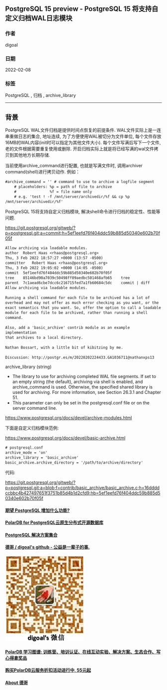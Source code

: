 ## PostgreSQL 15 preview - PostgreSQL 15 将支持自定义归档WAL日志模块   
                                 
### 作者                             
digoal                                          
                                           
### 日期                                      
2022-02-08                                   
                                   
### 标签                      
PostgreSQL , 归档 , archive_library           
                                         
----                                           
                                      
## 背景     
PostgreSQL WAL文件归档是提供时间点恢复的前提条件. WAL文件实际上是一连串重做日志的集合, 地址连续, 为了方便使用WAL被切分为文件单位, 每个文件存放16MB的WAL内容(init时可以指定为其他文件大小). 每个文件写满后写下一个文件, 老的文件根据需要重复使用或删除. 开启归档实际上就是将已经写满的wal文件拷贝到其他地方长期存储.   
  
当前使用archive_command进行配置, 也就是写满文件时, 调用archiver command(shell)进行拷贝动作. 例如：  
  
```  
#archive_command = '' # command to use to archive a logfile segment  
    # placeholders: %p = path of file to archive  
    #               %f = file name only  
    # e.g. 'test ! -f /mnt/server/archivedir/%f && cp %p /mnt/server/archivedir/%f'  
```  
  
PostgreSQL 15将支持自定义归档模块, 解决shell命令进行归档的稳定性、性能等问题.    
  
https://git.postgresql.org/gitweb/?p=postgresql.git;a=commit;h=5ef1eefd76f404ddc59b885d50340e602b70f05f  
  
```  
Allow archiving via loadable modules.  
author	Robert Haas <rhaas@postgresql.org>	  
Thu, 3 Feb 2022 18:57:27 +0000 (13:57 -0500)  
committer	Robert Haas <rhaas@postgresql.org>	  
Thu, 3 Feb 2022 19:05:02 +0000 (14:05 -0500)  
commit	5ef1eefd76f404ddc59b885d50340e602b70f05f  
tree	85146bd90a7039c50498ff09aedbc501468afb65	tree  
parent	7c1aead6cbe7dcc6c216715fed7a1fb60684c5dc	commit | diff  
Allow archiving via loadable modules.  
  
Running a shell command for each file to be archived has a lot of  
overhead and may not offer as much error checking as you want, or the  
exact semantics that you want. So, offer the option to call a loadable  
module for each file to be archived, rather than running a shell command.  
  
Also, add a 'basic_archive' contrib module as an example implementation  
that archives to a local directory.  
  
Nathan Bossart, with a little bit of kibitzing by me.  
  
Discussion: http://postgr.es/m/20220202224433.GA1036711@nathanxps13  
```  
  
archive_library (string)  
- The library to use for archiving completed WAL file segments. If set to an empty string (the default), archiving via shell is enabled, and archive_command is used. Otherwise, the specified shared library is used for archiving. For more information, see Section 26.3.1 and Chapter 51.  
- This parameter can only be set in the postgresql.conf file or on the server command line.  
  
https://www.postgresql.org/docs/devel/archive-modules.html  
  
下面是自定义归档模块范例:  
  
https://www.postgresql.org/docs/devel/basic-archive.html  
  
```  
# postgresql.conf  
archive_mode = 'on'  
archive_library = 'basic_archive'  
basic_archive.archive_directory = '/path/to/archive/directory'  
```  
  
代码:  
  
https://git.postgresql.org/gitweb/?p=postgresql.git;a=blob;f=contrib/basic_archive/basic_archive.c;h=16ddddccbbc4b427497651f3751b85d4b1d2cfd9;hb=5ef1eefd76f404ddc59b885d50340e602b70f05f  
  
  
  
#### [期望 PostgreSQL 增加什么功能?](https://github.com/digoal/blog/issues/76 "269ac3d1c492e938c0191101c7238216")
  
  
#### [PolarDB for PostgreSQL云原生分布式开源数据库](https://github.com/ApsaraDB/PolarDB-for-PostgreSQL "57258f76c37864c6e6d23383d05714ea")
  
  
#### [PostgreSQL 解决方案集合](https://yq.aliyun.com/topic/118 "40cff096e9ed7122c512b35d8561d9c8")
  
  
#### [德哥 / digoal's github - 公益是一辈子的事.](https://github.com/digoal/blog/blob/master/README.md "22709685feb7cab07d30f30387f0a9ae")
  
  
![digoal's wechat](../pic/digoal_weixin.jpg "f7ad92eeba24523fd47a6e1a0e691b59")
  
  
#### [PolarDB 学习图谱: 训练营、培训认证、在线互动实验、解决方案、生态合作、写心得拿奖品](https://www.aliyun.com/database/openpolardb/activity "8642f60e04ed0c814bf9cb9677976bd4")
  
  
#### [购买PolarDB云服务折扣活动进行中, 55元起](https://www.aliyun.com/activity/new/polardb-yunparter?userCode=bsb3t4al "e0495c413bedacabb75ff1e880be465a")
  
  
#### [About 德哥](https://github.com/digoal/blog/blob/master/me/readme.md "a37735981e7704886ffd590565582dd0")
  
